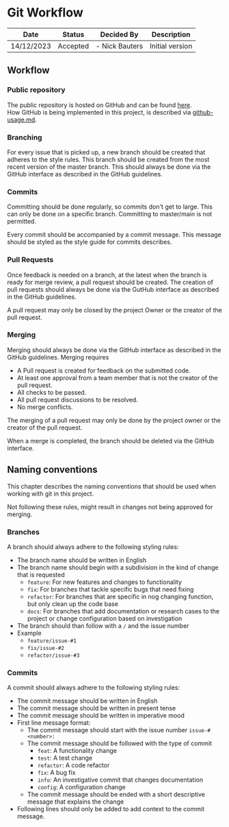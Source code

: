 # Git Workflow

| Date       | Status   | Decided By     | Description     |
|------------|----------|----------------|-----------------|
| 14/12/2023 | Accepted | - Nick Bauters | Initial version |

## Workflow

### Public repository

The public repository is hosted on GitHub and can be found [here]().   
How GitHub is being implemented in this project, is described via [github-usage.md](./github-usage.md).

### Branching

For every issue that is picked up, a new branch should be created that adheres to the style rules.
This branch should be created from the most recent version of the master branch.
This should always be done via the GitHub interface as described in the GitHub guidelines.

### Commits

Committing should be done regularly, so commits don't get to large.
This can only be done on a specific branch.
Committing to master/main is not permitted.

Every commit should be accompanied by a commit message. This message should be styled as the style guide for commits describes.

### Pull Requests

Once feedback is needed on a branch, at the latest when the branch is ready for merge review, a pull request should be created.
The creation of pull requests should always be done via the GutHub interface as described in the GitHub guidelines.

A pull request may only be closed by the project Owner or the creator of the pull request.

### Merging

Merging should always be done via the GitHub interface as described in the GitHub guidelines.
Merging requires
- A Pull request is created for feedback on the submitted code.
- At least one approval from a team member that is not the creator of the pull request.
- All checks to be passed.
- All pull request discussions to be resolved.
- No merge conflicts.

The merging of a pull request may only be done by the project owner or the creator of the pull request.

When a merge is completed, the branch should be deleted via the GitHub interface.

## Naming conventions

This chapter describes the naming conventions that should be used when working with git in this project.

Not following these rules, might result in changes not being approved for merging.

### Branches

A branch should always adhere to the following styling rules:

- The branch name should be written in English
- The branch name should begin with a subdivision in the kind of change that is requested
    - `feature`: For new features and changes to functionality
    - `fix`: For branches that tackle specific bugs that need fixing
    - `refactor`: For branches that are specific in nog changing function, but only clean up the code base
    - `docs`: For branches that add documentation or research cases to the project or change configuration based on investigation
- The branch should than follow with a `/` and the issue number
- Example
    - `feature/issue-#1`
    - `fix/issue-#2`
    - `refactor/issue-#3`

### Commits

A commit should always adhere to the following styling rules:
- The commit message should be written in English
- The commit message should be written in present tense
- The commit message should be written in imperative mood
- First line message format:
    - The commit message should start with the issue number `issue-#<number>:`
    - The commit message should be followed with the type of commit
        - `feat`: A functionality change
        - `test`: A test change
        - `refactor`: A code refactor
        - `fix`: A bug fix
        - `info`: An investigative commit that changes documentation
        - `config`: A configuration change
    - The commit message should be ended with a short descriptive message that explains the change
- Following lines should only be added to add context to the commit message.